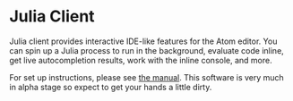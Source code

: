 # Julia Client

Julia client provides interactive IDE-like features for the Atom editor. You can spin up
a Julia process to run in the background, evaluate code inline, get live autocompletion
results, work with the inline console, and more.

For set up instructions, please see [the manual](manual/). This software is very much in
alpha stage so expect to get your hands a little dirty.
